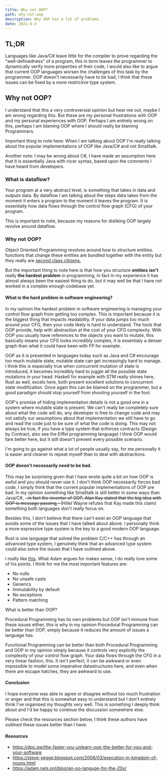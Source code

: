```yaml
---
title: Why not OOP?
path: why-not-oop
description: Why OOP has a lot of problems
date: 2021-4-3
---
```


## TL;DR 
Languages like Java/C# leave little for the compiler to prove regarding the "well-definedness" of a program, this in term leaves 
the programmer to dynamically verify more properties of their code, I would also like to argue that current OOP languages worsen the challenges of this task by the programmer. 
OOP doesn't necessarily have to be bad, I think that these issues can be fixed by a more restricitve type system.

## Why not OOP?

I understand that this a very controversial opinion but hear me out, maybe I am
wrong regarding this. But these are my personal frustrations with OOP and my
personal experiences with OOP. Perhaps I am entirely wrong on this, perhaps I am
blaming OOP where I should really be blaming Programmers.

Important thing to note here: When I am talking about OOP I'm really talking
about the popular implementations of OOP like Java/C# and not Smalltalk.

Another note: I may be wrong about C#, I have made an assumption here that it is
essentially Java with nicer syntax, based upon the comments I have heard from
developers.


### What is dataflow?

Your program at a very abstract level, is something that takes in data and
outputs data. By dataflow I am talking about the steps data takes from the
moment it enters a program to the moment it leaves the program. It is
essentially how data flows through the control flow graph (CFG) of your program.

This is important to note, because my reasons for disliking OOP largely revolve
around dataflow.

### Why not OOP?

Object Oriented Programming revolves around how to structure entities. functions
that change these entities are bundled together with the entity but they really
are <a href="https://steve-yegge.blogspot.com/2006/03/execution-in-kingdom-of-nouns.html" target="_blank" rel="noreferrer noopener">second class citizens.</a>

But the important thing to note here is that how you structure **entities**
**isn't** really **the hardest problem** in programming, in fact in my
experience it has almost always been the easiest thing to do, but it may well be
that I have not worked in a complex enough codebase yet.

#### What is the hard problem in software engineering?

In my opinion the hardest problem in software engineering is managing your
control flow graph from getting too complex. This is important because it is the
biggest thing that impacts readability. If your data jumps too much around your
CFG, then your code likely is hard to understand. The tools that OOP provide,
help with abstraction at the cost of your CFG complexity. With OOP you usually
have references to the objects you want to mutate, this basically means your CFG
looks incredibly complex, it is essentialy a denser graph than what it could
have been with FP for example.

OOP as it is presented in languages today such as Java and C# encourage too much
mutable state, mutable state can get increasingly hard to manage. I think this
is especially true when concurrent mutation of state is introduced, it becomes
incredibly hard to juggle all the possible state mutations in your head. Haskell
for example with STM really shines here, Rust as well, excels here, both present
excellent solutions to concurrent state modification. Once again this can be
blamed on the programmer, but a good paradigm should stop yourself from shooting
yourself in the foot.

OOP's promise of hiding implementation details is not a good one in a system
where mutable state is present. We can't really be completely sure about what
the code will do, any developer is free to change code and may not satisfy our
assumptions about that implementation we still have to go and read the code just
to be sure of what the code is doing. This may not always be true, if you have a
type system that enforces contracts (Design by Contract, also see the Eiffel
programming language) I think OOP would fare better here, but it still doesn't
prevent every possible scenario.

I'm going to go against what a lot of people usually say, for me personally it
is easier and cleaner to repeat myself than to deal with abstractions.

#### OOP doesn't necessarily need to be bad.

This may be surprising given that I have wrote quite a bit on how OOP is awful
and you should never use it. I don't think OOP necessarily forces bad code, I
simply think that the current popular implementations of OOP are bad. In my
opinion something like Smalltalk is still better in some ways than Java/C#, ~~~in
fact the inventor of OOP, Alan Kay stated that the big idea with OOP is message passing,~~~(Hillel Wayne refutes that Kay made this claim) something both languages don't really focus on.

Besides this, I don't believe that there can't exist an OOP language that avoids
some of the issues that I have talked about above. I personally think a more
expressive type system is the key to a good modern OOP language.

Rust is one language that solved the problem C/C++ has through an advanced type
system, I genuinely think that an advanced type system could also solve the
issues that I have outlined above.

I really like <a href="https://adam.nels.onl/blog/an-oo-languge-for-the-20s/" target="_blank" rel="noreferrer noopener">this</a>.
What Adam argues for makes sense, I do really love some of his points. I think
for me the most important features are:

- No nulls
- No unsafe casts
- Generics
- Immutability by default
- No exceptions
- Pattern matching

What is better than OOP?

Procedural Programming has its own problems but OOP isn't immune from these
issues either, this is why in my opinion Procedural Programming can be better
than OOP, simply because it reduces the amount of issues a language has.

Functional Programming can be better than both Procedural Programming and OOP in
my opinion simply because it controls very explicitly the complexity of your
control flow graph. Your data flows through the CFG in a very linear fashion,
this. It isn't perfect, it can be awkward or even impossible to model some
imperative datastructures here, and even when there are escape hatches, they are
awkward to use.

#### Conclusion

I hope everyone was able to agree or disagree without too much frustration or
anger and that this is somewhat easy to understand but I don't entirely think
I've organised my thoughts very well. This is something I deeply think about and
I'd be happy to continue the discussion somewhere else.

Please check the resources section below, I think these authors have outlined
these issues better than I have.

#### Resources

- <a href="https://dpc.pw/the-faster-you-unlearn-oop-the-better-for-you-and-your-software" target="_blank" rel="noreferrer noopener">https://dpc.pw/the-faster-you-unlearn-oop-the-better-for-you-and-your-software</a>
- <a href="https://steve-yegge.blogspot.com/2006/03/execution-in-kingdom-of-nouns.html" target="_blank" rel="noreferrer noopener">https://steve-yegge.blogspot.com/2006/03/execution-in-kingdom-of-nouns.html</a>
- <a href="https://adam.nels.onl/blog/an-oo-languge-for-the-20s/" target="_blank" rel="noreferrer noopener">https://adam.nels.onl/blog/an-oo-languge-for-the-20s/</a>
